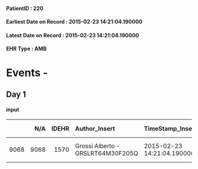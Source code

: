 
#### PatientID : 220
#### Earliest Date on Record : 2015-02-23 14:21:04.190000
#### Latest Date on Record : 2015-02-23 14:21:04.190000
#### EHR Type : AMB

# Events - 

## Day 1

#### input
|      |    N/A |   IDEHR | Author_Insert                     | TimeStamp_Insert           | EHRType   |   PatientID |   IDDigitalSignDocument | persone_vicine   |   Unnamed: 0_x.1 |   IDANAMNESI_SOCIALE | Patient   | FamigliaAltro   | Paziente_T   | FamigliaAltro_T   |   Non_Rilevabile_x.1 | Note_Non_Rilevabile_x.1   | opt_Problemi   | chk_contr_sintomi   | chk_competenza                                 | opt_paziente_a   | opt_famiglia_a   | opt_adeguatezza   | opt_paziente_solo   | opt_presente_assente   | Caregiver_principale      | opt_capacita     | ds_familiari_coinv                | opt_risorse_ec   | opt_paziente_psi   | opt_paziente_ad   | opt_caregiver_ad   | opt_inv_civile            | Needs               | Domestic partnership   | Fragility      |
|-----:|-------:|--------:|:----------------------------------|:---------------------------|:----------|------------:|------------------------:|:-----------------|-----------------:|---------------------:|:----------|:----------------|:-------------|:------------------|---------------------:|:--------------------------|:---------------|:--------------------|:-----------------------------------------------|:-----------------|:-----------------|:------------------|:--------------------|:-----------------------|:--------------------------|:-----------------|:----------------------------------|:-----------------|:-------------------|:------------------|:-------------------|:--------------------------|:--------------------|:-----------------------|:---------------|
| 9068 |   9068 |    1570 | Grossi Alberto - GRSLRT64M30F205Q | 2015-02-23 14:21:04.190000 | AMB       |         220 |                   22952 | N/A              |              369 |                  236 | Si#1      | Si#1            | No#0         | Si#1              |                    0 | NR                        | No#0           | controllo sintomi#0 | competenza/capacit√† assistenziale caregiver#0 | Indefinite#2     | Congruenti#1     | Da valutare#2     | No#0                | Presente#1             | figlio Roberto 3405208206 | Incrementabile#1 | Altri due figli Stefano e Barbara | Non adeguate#0   | No#0               | Totale#2          | Totale#2           | in fase di accertamento#2 | Clinici#0;Sociali#1 | Figli#2                | psico-fisica#3 |


